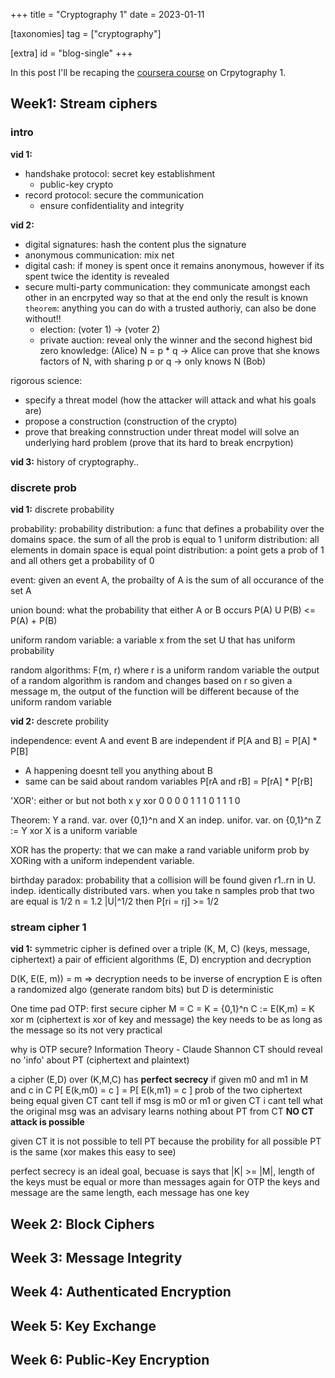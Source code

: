 +++
title = "Cryptography 1"
date = 2023-01-11

[taxonomies]
tag = ["cryptography"]

[extra]
id = "blog-single"
+++

In this post I'll be recaping the [coursera course](https://www.coursera.org/learn/crypto) on Crpytography 1.

<!-- more -->

## Week1: Stream ciphers

### intro
**vid 1:**
- handshake protocol: secret key establishment
  - public-key crypto
- record protocol: secure the communication
  - ensure confidentiality and integrity

**vid 2:**
- digital signatures: hash the content plus the signature
- anonymous communication: mix net
- digital cash: if money is spent once it remains anonymous, however if its spent twice the identity is revealed
- secure multi-party communication: they communicate amongst each other in an encrpyted way so that at the end only the result is known
  `theorem`: anything you can do with a trusted authoriy, can also be done without!!
  - election: (voter 1) -> (voter 2)
  - private auction: reveal only the winner and the second highest bid
zero knowledge:
  (Alice) N = p * q     -> Alice can prove that she knows factors of N, with sharing p or q ->       only knows N (Bob)

rigorous science:
- specify a threat model (how the attacker will attack and what his goals are)
- propose a construction (construction of the crypto)
- prove that breaking connstruction under threat model will solve an underlying hard problem (prove that its hard to break encrpytion)

**vid 3:**
history of cryptography..

### discrete prob
**vid 1:**
discrete probability

probability:
probability distribution: a func that defines a probability over the domains space. the sum of all the prob is equal to 1
uniform distribution: all elements in domain space is equal
point distribution: a point gets a prob of 1 and all others get a probability of 0

event:
given an event A, the probailty of A is the sum of all occurance of the set A

union bound:
what the probability that either A or B occurs
P(A) U P(B) <= P(A) + P(B)

uniform random variable:
a variable x from the set U that has uniform probability

random algorithms:
F(m, r) where r is a uniform random variable
the output of a random algorithm is random and changes based on r
so given a message m, the output of the function will be different because of the uniform random variable

**vid 2:**
descrete probility

independence: event A and event B are independent if P[A and B] = P[A] * P[B]
  - A happening doesnt tell you anything about B
  - same can be said about random variables P[rA and rB] = P[rA] * P[rB]

'XOR': either or but not both
x y  xor
0 0  0
0 1  1
1 0  1
1 1  0

Theorem: Y a rand. var. over {0,1}^n and X an indep. unifor. var. on {0,1}^n
         Z := Y xor X is a uniform variable

XOR has the property: that we can make a rand variable uniform prob by XORing with a uniform independent variable.


birthday paradox: probability that a collision will be found
          given r1..rn in U. indep. identically distributed vars.
          when you take n samples prob that two are equal is 1/2
          n = 1.2 |U|^1/2 then P[ri = rj] >= 1/2

### stream cipher 1
**vid 1:**
symmetric cipher is defined over a triple (K, M, C) (keys, message, ciphertext)
  a pair of efficient algorithms (E, D) encryption and decryption

D(K, E(E, m)) = m  => decryption needs to be inverse of encryption
E is often a randomized algo (generate random bits) but D is deterministic

One time pad OTP: first secure cipher
M = C = K = {0,1}^n
C := E(K,m) = K xor m (ciphertext is xor of key and message)
the key needs to be as long as the message so its not very practical

why is OTP secure?
Information Theory - Claude Shannon
CT should reveal no 'info' about PT (ciphertext and plaintext)

a cipher (E,D) over (K,M,C) has **perfect secrecy** if
given m0 and m1 in M and c in C
P[ E(k,m0) = c ] = P[ E(k,m1) = c ]
  prob of the two ciphertext being equal
  given CT cant tell if msg is m0 or m1 or
  given CT i cant tell what the original msg was
  an advisary learns nothing about PT from CT
  **NO CT attack is possible**

given CT it is not possible to tell PT because the probility for all possible PT is the same (xor makes this easy to see)

perfect secrecy is an ideal goal, becuase is says that |K| >= |M|, length of the keys must be equal or more than messages
again for OTP the keys and message are the same length, each message has one key


## Week 2: Block Ciphers

## Week 3: Message Integrity

## Week 4: Authenticated Encryption

## Week 5: Key Exchange

## Week 6: Public-Key Encryption




